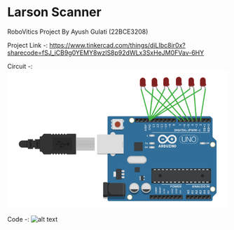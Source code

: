 # Larson Scanner
 RoboVitics Project By Ayush Gulati (22BCE3208)

Project Link -:
https://www.tinkercad.com/things/diLIbc8ir0x?sharecode=fSJ_iCB9g0YEMY8wzlS8p92dWLx3SxHeJM0FVav-6HY

Circuit -:
![alt text](https://github.com/Ayushskull7/Larson-Scanner/blob/main/circuit.png?raw=true)

Code -:
![alt text](code.pnghttps://github.com/Ayushskull7/Larson-Scanner/blob/main/code.png?raw=true)